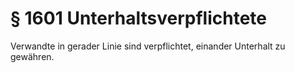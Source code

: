 # § 1601 Unterhaltsverpflichtete
Verwandte in gerader Linie sind verpflichtet, einander Unterhalt zu gewähren.